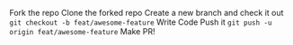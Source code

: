 Fork the repo
Clone the forked repo
Create a new branch and check it out `git checkout -b feat/awesome-feature`
Write Code
Push it `git push -u origin feat/awesome-feature`
Make PR!
